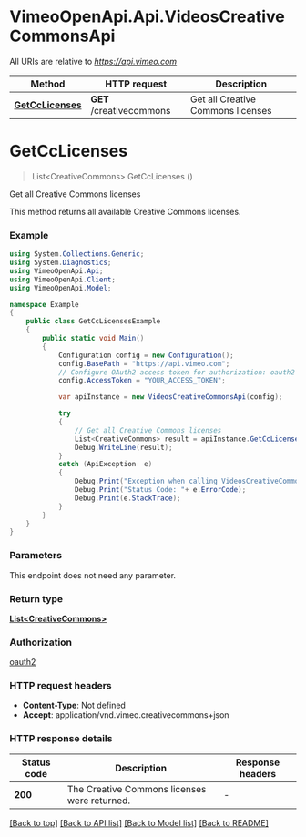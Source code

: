 # VimeoOpenApi.Api.VideosCreativeCommonsApi

All URIs are relative to *https://api.vimeo.com*

Method | HTTP request | Description
------------- | ------------- | -------------
[**GetCcLicenses**](VideosCreativeCommonsApi.md#getcclicenses) | **GET** /creativecommons | Get all Creative Commons licenses


<a name="getcclicenses"></a>
# **GetCcLicenses**
> List&lt;CreativeCommons&gt; GetCcLicenses ()

Get all Creative Commons licenses

This method returns all available Creative Commons licenses.

### Example
```csharp
using System.Collections.Generic;
using System.Diagnostics;
using VimeoOpenApi.Api;
using VimeoOpenApi.Client;
using VimeoOpenApi.Model;

namespace Example
{
    public class GetCcLicensesExample
    {
        public static void Main()
        {
            Configuration config = new Configuration();
            config.BasePath = "https://api.vimeo.com";
            // Configure OAuth2 access token for authorization: oauth2
            config.AccessToken = "YOUR_ACCESS_TOKEN";

            var apiInstance = new VideosCreativeCommonsApi(config);

            try
            {
                // Get all Creative Commons licenses
                List<CreativeCommons> result = apiInstance.GetCcLicenses();
                Debug.WriteLine(result);
            }
            catch (ApiException  e)
            {
                Debug.Print("Exception when calling VideosCreativeCommonsApi.GetCcLicenses: " + e.Message );
                Debug.Print("Status Code: "+ e.ErrorCode);
                Debug.Print(e.StackTrace);
            }
        }
    }
}
```

### Parameters
This endpoint does not need any parameter.

### Return type

[**List&lt;CreativeCommons&gt;**](CreativeCommons.md)

### Authorization

[oauth2](../README.md#oauth2)

### HTTP request headers

 - **Content-Type**: Not defined
 - **Accept**: application/vnd.vimeo.creativecommons+json

### HTTP response details
| Status code | Description | Response headers |
|-------------|-------------|------------------|
| **200** | The Creative Commons licenses were returned. |  -  |

[[Back to top]](#) [[Back to API list]](../README.md#documentation-for-api-endpoints) [[Back to Model list]](../README.md#documentation-for-models) [[Back to README]](../README.md)


